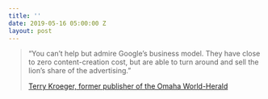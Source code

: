 ```yaml
---
title: ''
date: 2019-05-16 05:00:00 Z
layout: post
---
```


> “You can’t help but admire Google’s business model. They have close to zero content-creation cost, but are able to turn around and sell the lion’s share of the advertising.”
> 
> [Terry Kroeger, former publisher of the Omaha World-Herald](https://www.wsj.com/graphics/local-newspapers-stark-divide/)
